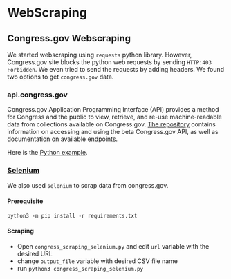 # WebScraping

## Congress.gov Webscraping

We started webscraping using `requests` python library. However, Congress.gov site blocks the python web requests by sending `HTTP:403 Forbidden`. We even tried to send the requests by adding headers. We found two options to get `congress.gov` data.


### api.congress.gov

 Congress.gov Application Programming Interface (API) provides a method for Congress and the public to view, retrieve, and re-use machine-readable data from collections available on Congress.gov. [The repository](https://github.com/LibraryOfCongress/api.congress.gov/) contains information on accessing and using the beta Congress.gov API, as well as documentation on available endpoints.

Here is the [Python example](https://github.com/LibraryOfCongress/api.congress.gov/tree/main/api_client/python). 


### [Selenium](https://pythonbasics.org/selenium-firefox/)

We also used `selenium` to scrap data from congress.gov. 

#### Prerequisite

```
python3 -m pip install -r requirements.txt
```

#### Scraping

- Open `congress_scraping_selenium.py` and edit `url` variable with the desired URL
- change `output_file` variable with desired CSV file name
- run `python3 congress_scraping_selenium.py`

